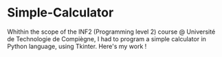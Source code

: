 # Simple-Calculator
Whithin the scope of the INF2 (Programming level 2) course @ Université de Technologie de Compiègne, I had to program a simple calculator in Python language, using Tkinter. Here's my work !
